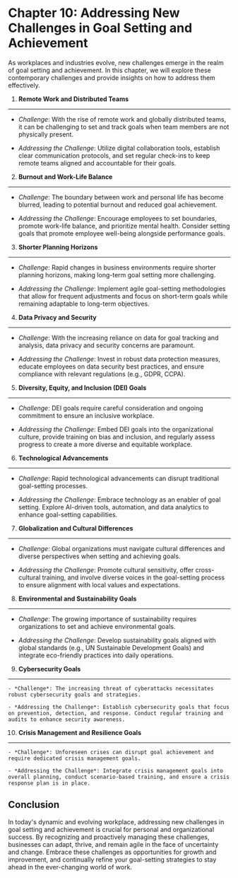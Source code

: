 Chapter 10: Addressing New Challenges in Goal Setting and Achievement
=====================================================================

As workplaces and industries evolve, new challenges emerge in the realm of goal setting and achievement. In this chapter, we will explore these contemporary challenges and provide insights on how to address them effectively.

1. **Remote Work and Distributed Teams**
----------------------------------------

* *Challenge*: With the rise of remote work and globally distributed teams, it can be challenging to set and track goals when team members are not physically present.

* *Addressing the Challenge*: Utilize digital collaboration tools, establish clear communication protocols, and set regular check-ins to keep remote teams aligned and accountable for their goals.

2. **Burnout and Work-Life Balance**
------------------------------------

* *Challenge*: The boundary between work and personal life has become blurred, leading to potential burnout and reduced goal achievement.

* *Addressing the Challenge*: Encourage employees to set boundaries, promote work-life balance, and prioritize mental health. Consider setting goals that promote employee well-being alongside performance goals.

3. **Shorter Planning Horizons**
--------------------------------

* *Challenge*: Rapid changes in business environments require shorter planning horizons, making long-term goal setting more challenging.

* *Addressing the Challenge*: Implement agile goal-setting methodologies that allow for frequent adjustments and focus on short-term goals while remaining adaptable to long-term objectives.

4. **Data Privacy and Security**
--------------------------------

* *Challenge*: With the increasing reliance on data for goal tracking and analysis, data privacy and security concerns are paramount.

* *Addressing the Challenge*: Invest in robust data protection measures, educate employees on data security best practices, and ensure compliance with relevant regulations (e.g., GDPR, CCPA).

5. **Diversity, Equity, and Inclusion (DEI) Goals**
---------------------------------------------------

* *Challenge*: DEI goals require careful consideration and ongoing commitment to ensure an inclusive workplace.

* *Addressing the Challenge*: Embed DEI goals into the organizational culture, provide training on bias and inclusion, and regularly assess progress to create a more diverse and equitable workplace.

6. **Technological Advancements**
---------------------------------

* *Challenge*: Rapid technological advancements can disrupt traditional goal-setting processes.

* *Addressing the Challenge*: Embrace technology as an enabler of goal setting. Explore AI-driven tools, automation, and data analytics to enhance goal-setting capabilities.

7. **Globalization and Cultural Differences**
---------------------------------------------

* *Challenge*: Global organizations must navigate cultural differences and diverse perspectives when setting and achieving goals.

* *Addressing the Challenge*: Promote cultural sensitivity, offer cross-cultural training, and involve diverse voices in the goal-setting process to ensure alignment with local values and expectations.

8. **Environmental and Sustainability Goals**
---------------------------------------------

* *Challenge*: The growing importance of sustainability requires organizations to set and achieve environmental goals.

* *Addressing the Challenge*: Develop sustainability goals aligned with global standards (e.g., UN Sustainable Development Goals) and integrate eco-friendly practices into daily operations.

9. **Cybersecurity Goals**
--------------------------

    - *Challenge*: The increasing threat of cyberattacks necessitates robust cybersecurity goals and strategies.

    - *Addressing the Challenge*: Establish cybersecurity goals that focus on prevention, detection, and response. Conduct regular training and audits to enhance security awareness.

10. **Crisis Management and Resilience Goals**
----------------------------------------------

    - *Challenge*: Unforeseen crises can disrupt goal achievement and require dedicated crisis management goals.

    - *Addressing the Challenge*: Integrate crisis management goals into overall planning, conduct scenario-based training, and ensure a crisis response plan is in place.

Conclusion
----------

In today's dynamic and evolving workplace, addressing new challenges in goal setting and achievement is crucial for personal and organizational success. By recognizing and proactively managing these challenges, businesses can adapt, thrive, and remain agile in the face of uncertainty and change. Embrace these challenges as opportunities for growth and improvement, and continually refine your goal-setting strategies to stay ahead in the ever-changing world of work.
